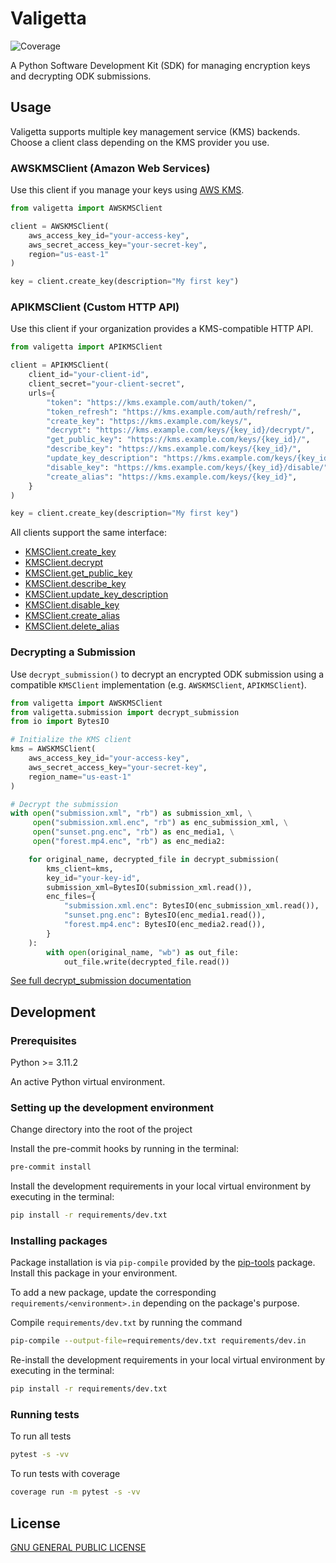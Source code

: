 # Valigetta

![Coverage](https://onaio.github.io/valigetta/coverage/coverage.svg)

A Python Software Development Kit (SDK) for managing encryption keys and decrypting ODK submissions.

## Usage

Valigetta supports multiple key management service (KMS) backends. Choose a client class depending on the KMS provider you use.

### AWSKMSClient (Amazon Web Services)

Use this client if you manage your keys using [AWS KMS](https://aws.amazon.com/kms/).

```python
from valigetta import AWSKMSClient

client = AWSKMSClient(
    aws_access_key_id="your-access-key",
    aws_secret_access_key="your-secret-key",
    region="us-east-1"
)

key = client.create_key(description="My first key")
```

### APIKMSClient (Custom HTTP API)

Use this client if your organization provides a KMS-compatible HTTP API.

```python
from valigetta import APIKMSClient

client = APIKMSClient(
    client_id="your-client-id",
    client_secret="your-client-secret",
    urls={
        "token": "https://kms.example.com/auth/token/",
        "token_refresh": "https://kms.example.com/auth/refresh/",
        "create_key": "https://kms.example.com/keys/",
        "decrypt": "https://kms.example.com/keys/{key_id}/decrypt/",
        "get_public_key": "https://kms.example.com/keys/{key_id}/",
        "describe_key": "https://kms.example.com/keys/{key_id}/",
        "update_key_description": "https://kms.example.com/keys/{key_id}/",
        "disable_key": "https://kms.example.com/keys/{key_id}/disable/",
        "create_alias": "https://kms.example.com/keys/{key_id}",
    }
)

key = client.create_key(description="My first key")
```

All clients support the same interface:

- [KMSClient.create_key](docs/create_key.md)
- [KMSClient.decrypt](docs/decrypt.md)
- [KMSClient.get_public_key](docs/get_public_key.md)
- [KMSClient.describe_key](docs/describe_key.md)
- [KMSClient.update_key_description](docs/update_key_description.md)
- [KMSClient.disable_key](docs/disable_key.md)
- [KMSClient.create_alias](docs/create_alias.md)
- [KMSClient.delete_alias](docs/delete_alias.md)

### Decrypting a Submission

Use `decrypt_submission()` to decrypt an encrypted ODK submission using a compatible `KMSClient` implementation (e.g. `AWSKMSClient`, `APIKMSClient`).

```python
from valigetta import AWSKMSClient
from valigetta.submission import decrypt_submission
from io import BytesIO

# Initialize the KMS client
kms = AWSKMSClient(
    aws_access_key_id="your-access-key",
    aws_secret_access_key="your-secret-key",
    region_name="us-east-1"
)

# Decrypt the submission
with open("submission.xml", "rb") as submission_xml, \
     open("submission.xml.enc", "rb") as enc_submission_xml, \
     open("sunset.png.enc", "rb") as enc_media1, \
     open("forest.mp4.enc", "rb") as enc_media2:

    for original_name, decrypted_file in decrypt_submission(
        kms_client=kms,
        key_id="your-key-id",
        submission_xml=BytesIO(submission_xml.read()),
        enc_files={
            "submission.xml.enc": BytesIO(enc_submission_xml.read()),
            "sunset.png.enc": BytesIO(enc_media1.read()),
            "forest.mp4.enc": BytesIO(enc_media2.read()),
        }
    ):
        with open(original_name, "wb") as out_file:
            out_file.write(decrypted_file.read())
```

[See full decrypt_submission documentation](docs/decrypt_submission.md)

## Development

### Prerequisites

Python >= 3.11.2

An active Python virtual environment.

### Setting up the development environment

Change directory into the root of the project

Install the pre-commit hooks by running in the terminal:

```sh
pre-commit install
```

Install the development requirements in your local virtual environment by executing in the terminal:

```sh
pip install -r requirements/dev.txt
```

### Installing packages

Package installation is via `pip-compile` provided by the [pip-tools](https://pypi.org/project/pip-tools/) package. Install this package in your environment.

To add a new package, update the corresponding `requirements/<environment>.in` depending on the package's purpose.

Compile `requirements/dev.txt` by running the command

```sh
pip-compile --output-file=requirements/dev.txt requirements/dev.in
```

Re-install the development requirements in your local virtual environment by executing in the terminal:

```sh
pip install -r requirements/dev.txt
```

### Running tests

To run all tests

```sh
pytest -s -vv
```

To run tests with coverage

```sh
coverage run -m pytest -s -vv
```

## License

[GNU GENERAL PUBLIC LICENSE](https://github.com/onaio/valigetta/blob/main/LICENSE)
